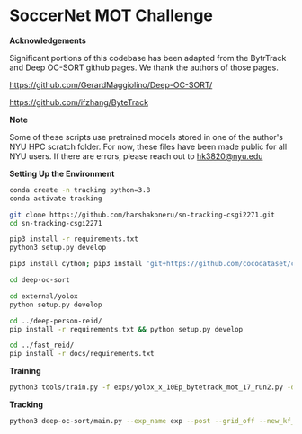 # SoccerNet MOT Challenge 

**Acknowledgements**

Significant portions of this codebase has been adapted from the BytrTrack and Deep OC-SORT github pages. We thank the authors of those pages.

https://github.com/GerardMaggiolino/Deep-OC-SORT/

https://github.com/ifzhang/ByteTrack

**Note**

Some of these scripts use pretrained models stored in one of the author's NYU HPC scratch folder. For now, these files have been made public for all NYU users. If there are errors, please reach out to hk3820@nyu.edu

**Setting Up the Environment**

```bash
conda create -n tracking python=3.8
conda activate tracking

git clone https://github.com/harshakoneru/sn-tracking-csgi2271.git
cd sn-tracking-csgi2271

pip3 install -r requirements.txt
python3 setup.py develop

pip3 install cython; pip3 install 'git+https://github.com/cocodataset/cocoapi.git#subdirectory=PythonAPI'

cd deep-oc-sort

cd external/yolox
python setup.py develop

cd ../deep-person-reid/
pip install -r requirements.txt && python setup.py develop

cd ../fast_reid/
pip install -r docs/requirements.txt
```

**Training**

```bash
python3 tools/train.py -f exps/yolox_x_10Ep_bytetrack_mot_17_run2.py -d 2 -b 16 --fp16 -o -c /scratch/hk3820/csgi2271_finalproject/YOLOX_outputs/yolox_x_10Ep_bytetrack_mot_17/latest_ckpt.pth.tar
```

**Tracking**

```bash
python3 deep-oc-sort/main.py --exp_name exp --post --grid_off --new_kf_off --test_dataset --result_folder /path/to/results/folder --dataset soccernet --ann_file_name test --w_assoc_emb 0.75 --aw_param 0.5
```
